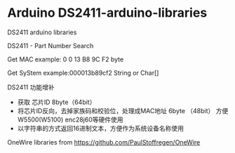 # Arduino DS2411-arduino-libraries
DS2411 arduino  libraries

DS2411 - Part Number Search
 
Get MAC  example: 0 0 13 B8 9C F2   byte

Get SyStem example:000013b89cf2   String or Char[]


DS2411 功能增补
* 获取 芯片ID  8byte（64bit）
* 将芯片ID反向，去掉家族码和校验位，处理成MAC地址 6byte （48bit） 方便W5500(W5100) enc28j60等硬件使用
* 以字符串的方式返回16进制文本，方便作为系统设备名称使用

OneWire libraries from https://github.com/PaulStoffregen/OneWire 
  